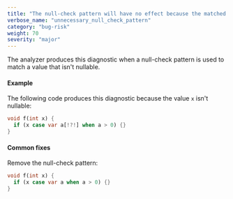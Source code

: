 ```yaml
---
title: "The null-check pattern will have no effect because the matched type isn't nullable."
verbose_name: "unnecessary_null_check_pattern"
category: "bug-risk"
weight: 70
severity: "major"
---
```

The analyzer produces this diagnostic when a null-check pattern is used to
match a value that isn't nullable.

#### Example

The following code produces this diagnostic because the value `x` isn't
nullable:

```dart
void f(int x) {
  if (x case var a[!?!] when a > 0) {}
}
```

#### Common fixes

Remove the null-check pattern:

```dart
void f(int x) {
  if (x case var a when a > 0) {}
}
```
